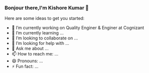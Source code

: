 ### Bonjour there,I'm Kishore Kumar 👋



Here are some ideas to get you started:

- 🔭 I’m currently working on Quality Enginer & Enginer at Cognizant
- 🌱 I’m currently learning ...
- 👯 I’m looking to collaborate on ...
- 🤔 I’m looking for help with ...
- 💬 Ask me about ...
- 📫 How to reach me: ...
- 😄 Pronouns: ...
- ⚡ Fun fact: ...

